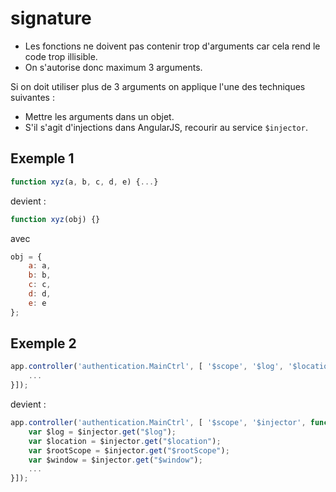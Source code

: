 ﻿signature
=========

- Les fonctions ne doivent pas contenir trop d'arguments car cela rend le code trop illisible.
- On s'autorise donc maximum 3 arguments.

Si on doit utiliser plus de 3 arguments on applique l'une des techniques suivantes :

- Mettre les arguments dans un objet.
- S'il s'agit d'injections dans AngularJS, recourir au service ```$injector```.

Exemple 1
---------

```javascript
function xyz(a, b, c, d, e) {...}
```
devient :
```javascript
function xyz(obj) {}
```
avec
```javascript
obj = {
	a: a,
	b: b,
	c: c,
	d: d,
	e: e
};
```

Exemple 2
---------
```javascript
app.controller('authentication.MainCtrl', [ '$scope', '$log', '$location', '$rootScope', '$window', function($scope, $log, $location, $rootScope, $window) {
	...
}]);
```
devient :
```javascript
app.controller('authentication.MainCtrl', [ '$scope', '$injector', function($scope, $injector) {
	var $log = $injector.get("$log");
	var $location = $injector.get("$location");
	var $rootScope = $injector.get("$rootScope");
	var $window = $injector.get("$window");
	...
}]);
```
